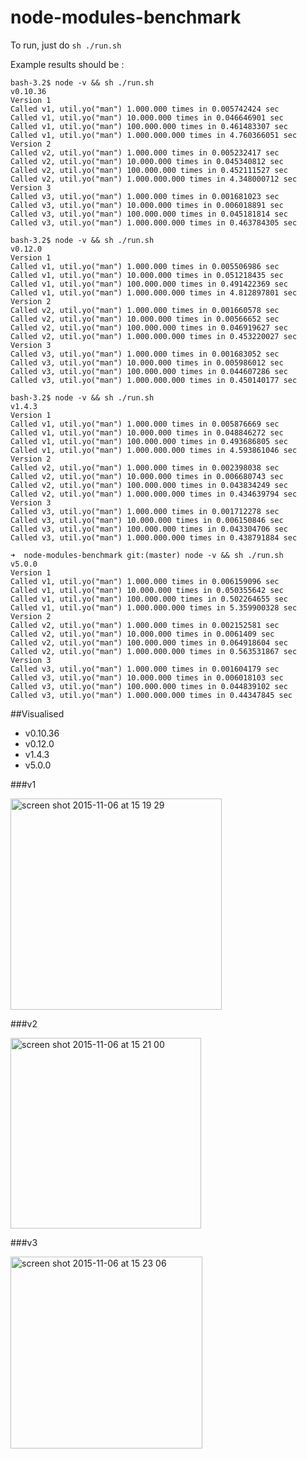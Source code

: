 # node-modules-benchmark

To run, just do `sh ./run.sh`


Example results should be : 

```shell
bash-3.2$ node -v && sh ./run.sh
v0.10.36
Version 1
Called v1, util.yo("man") 1.000.000 times in 0.005742424 sec
Called v1, util.yo("man") 10.000.000 times in 0.046646901 sec
Called v1, util.yo("man") 100.000.000 times in 0.461483307 sec
Called v1, util.yo("man") 1.000.000.000 times in 4.760366051 sec
Version 2
Called v2, util.yo("man") 1.000.000 times in 0.005232417 sec
Called v2, util.yo("man") 10.000.000 times in 0.045340812 sec
Called v2, util.yo("man") 100.000.000 times in 0.452111527 sec
Called v2, util.yo("man") 1.000.000.000 times in 4.348000712 sec
Version 3
Called v3, util.yo("man") 1.000.000 times in 0.001681023 sec
Called v3, util.yo("man") 10.000.000 times in 0.006018891 sec
Called v3, util.yo("man") 100.000.000 times in 0.045181814 sec
Called v3, util.yo("man") 1.000.000.000 times in 0.463784305 sec

bash-3.2$ node -v && sh ./run.sh
v0.12.0
Version 1
Called v1, util.yo("man") 1.000.000 times in 0.005506986 sec
Called v1, util.yo("man") 10.000.000 times in 0.051218435 sec
Called v1, util.yo("man") 100.000.000 times in 0.491422369 sec
Called v1, util.yo("man") 1.000.000.000 times in 4.812897801 sec
Version 2
Called v2, util.yo("man") 1.000.000 times in 0.001660578 sec
Called v2, util.yo("man") 10.000.000 times in 0.00566652 sec
Called v2, util.yo("man") 100.000.000 times in 0.046919627 sec
Called v2, util.yo("man") 1.000.000.000 times in 0.453220027 sec
Version 3
Called v3, util.yo("man") 1.000.000 times in 0.001683052 sec
Called v3, util.yo("man") 10.000.000 times in 0.005986012 sec
Called v3, util.yo("man") 100.000.000 times in 0.044607286 sec
Called v3, util.yo("man") 1.000.000.000 times in 0.450140177 sec

bash-3.2$ node -v && sh ./run.sh
v1.4.3
Version 1
Called v1, util.yo("man") 1.000.000 times in 0.005876669 sec
Called v1, util.yo("man") 10.000.000 times in 0.048846272 sec
Called v1, util.yo("man") 100.000.000 times in 0.493686805 sec
Called v1, util.yo("man") 1.000.000.000 times in 4.593861046 sec
Version 2
Called v2, util.yo("man") 1.000.000 times in 0.002398038 sec
Called v2, util.yo("man") 10.000.000 times in 0.006680743 sec
Called v2, util.yo("man") 100.000.000 times in 0.043834249 sec
Called v2, util.yo("man") 1.000.000.000 times in 0.434639794 sec
Version 3
Called v3, util.yo("man") 1.000.000 times in 0.001712278 sec
Called v3, util.yo("man") 10.000.000 times in 0.006150846 sec
Called v3, util.yo("man") 100.000.000 times in 0.043304706 sec
Called v3, util.yo("man") 1.000.000.000 times in 0.438791884 sec

➜  node-modules-benchmark git:(master) node -v && sh ./run.sh
v5.0.0
Version 1
Called v1, util.yo("man") 1.000.000 times in 0.006159096 sec
Called v1, util.yo("man") 10.000.000 times in 0.050355642 sec
Called v1, util.yo("man") 100.000.000 times in 0.502264655 sec
Called v1, util.yo("man") 1.000.000.000 times in 5.359900328 sec
Version 2
Called v2, util.yo("man") 1.000.000 times in 0.002152581 sec
Called v2, util.yo("man") 10.000.000 times in 0.0061409 sec
Called v2, util.yo("man") 100.000.000 times in 0.064918604 sec
Called v2, util.yo("man") 1.000.000.000 times in 0.563531867 sec
Version 3
Called v3, util.yo("man") 1.000.000 times in 0.001604179 sec
Called v3, util.yo("man") 10.000.000 times in 0.006018103 sec
Called v3, util.yo("man") 100.000.000 times in 0.044839102 sec
Called v3, util.yo("man") 1.000.000.000 times in 0.44347845 sec
```


##Visualised

- v0.10.36
- v0.12.0
- v1.4.3
- v5.0.0

###v1

<img width="338" alt="screen shot 2015-11-06 at 15 19 29" src="https://cloud.githubusercontent.com/assets/4569111/11000559/6772651a-849a-11e5-89a8-b50ad7ebc9e3.png">

###v2

<img width="305" alt="screen shot 2015-11-06 at 15 21 00" src="https://cloud.githubusercontent.com/assets/4569111/11000564/6b1a761c-849a-11e5-86e3-8e2fb3984eae.png">

###v3

<img width="307" alt="screen shot 2015-11-06 at 15 23 06" src="https://cloud.githubusercontent.com/assets/4569111/11000576/81a0c18e-849a-11e5-8cf3-858626fd89cf.png">

